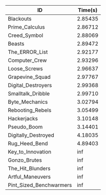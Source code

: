 |ID|Time(s)|
|-|-|
|Blackouts|2.85435|
|Prime_Calculus|2.86712|
|Creed_Symbol|2.88069|
|Beasts|2.89472|
|The_ERROR_List|2.92177|
|Computer_Crew|2.93296|
|Loose_Screws|2.96637|
|Grapevine_Squad|2.97767|
|Digital_Destroyers|2.99368|
|Smalltalk_Dribble|2.99710|
|Byte_Mechanics|3.02794|
|Rebooting_Rebels|3.05499|
|Hackerjacks|3.10148|
|Pseudo_Boom|3.14401|
|Digitally_Destroyed|4.18035|
|Rug_Heed_Bend|4.89403|
|Key_to_Innovation|inf|
|Gonzo_Brutes|inf|
|The_Hit_Blunders|inf|
|Artful_Maneuvers|inf|
|Pint_Sized_Benchwarmers|inf|
